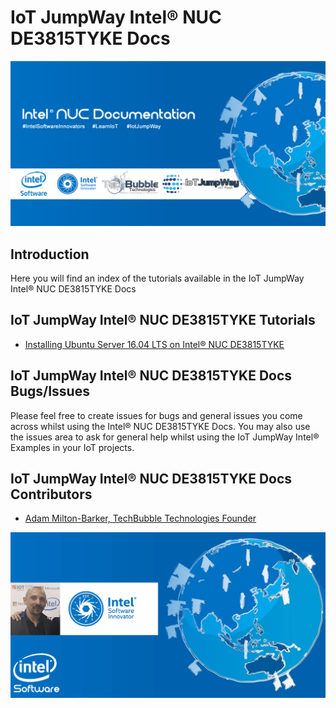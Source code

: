 # IoT JumpWay Intel® NUC DE3815TYKE Docs

![TechBubble IoT JumpWay Docs](../../../images/Docs/Intel-NUC-Documentation.png)

## Introduction

Here you will find an index of the tutorials available in the IoT JumpWay Intel® NUC DE3815TYKE Docs

## IoT JumpWay Intel® NUC DE3815TYKE Tutorials

- [Installing Ubuntu Server 16.04 LTS on Intel® NUC DE3815TYKE](https://github.com/TechBubbleTechnologies/IoT-JumpWay-Intel-Examples/blob/master/Intel-Nuc/DE3815TYKE/_DOCS/1-Installing-Ubuntu-Server.md "Installing Ubuntu Server 16.04 LTS on Intel® NUC DE3815TYKE")

## IoT JumpWay Intel® NUC DE3815TYKE Docs Bugs/Issues

Please feel free to create issues for bugs and general issues you come across whilst using the Intel® NUC DE3815TYKE Docs. You may also use the issues area to ask for general help whilst using the IoT JumpWay Intel® Examples in your IoT projects.

## IoT JumpWay Intel® NUC DE3815TYKE Docs Contributors

- [Adam Milton-Barker, TechBubble Technologies Founder](https://github.com/AdamMiltonBarker "Adam Milton-Barker, TechBubble Technologies Founder")

![Adam Milton-Barker,  Intel Software Innovator](../../../images/main/Intel-Software-Innovator.jpg)